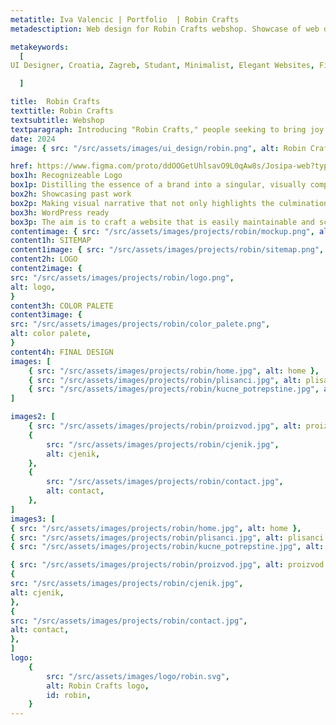 ```yaml
---
metatitle: Iva Valencic | Portfolio  | Robin Crafts
metadesctiption: Web design for Robin Crafts webshop. Showcase of web design for handmade crochet plushies. Fun and organised site for all that like crafts.

metakeywords:
  [
UI Designer, Croatia, Zagreb, Studant, Minimalist, Elegant Websites, Figma, Portfolio, Iva Valencic, Robin Crafts, logo, Sitemap, color palete, web design, handmade crafts, crochet

  ]

title:  Robin Crafts
texttitle: Robin Crafts
textsubtitle: Webshop
textparagraph: Introducing "Robin Crafts," people seeking to bring joy into their lives through handcrafted plushies. I had the privilege of translating the essence of Robin Crafts into a captivating online presence. Fueled by a passion for creating seamless and visually appealing web experiences, my goal was to weave together an online tapestry that mirrors the charm and craftsmanship of Robin Crafts' crochet plushies.
date: 2024
image: { src: "/src/assets/images/ui_design/robin.png", alt: Robin Crafts }

href: https://www.figma.com/proto/ddOOGetUhlsavO9L0qAw8s/Josipa-web?type=design&node-id=1-2&t=zoFDRlEye2El3QCL-1&scaling=min-zoom&page-id=0%3A1&starting-point-node-id=1%3A2&mode=design
box1h: Recognizeable Logo
box1p: Distilling the essence of a brand into a singular, visually compelling symbol. Making face of a business, creating an immediate connection between the brand and its audience.
box2h: Showcasing past work
box2p: Making visual narrative that not only highlights the culmination of effort and dedication but also provides a glimpse into the evolution of craftsmanship.
box3h: WordPress ready
box3p: The aim is to craft a website that is easily maintainable and scalable. The intuitive content management system empowers users to update and expand their web content effortlessly.
contentimage: { src: "/src/assets/images/projects/robin/mockup.png", alt: mockup }
content1h: SITEMAP
content1image: { src: "/src/assets/images/projects/robin/sitemap.png", alt: sitemap }
content2h: LOGO
content2image: {
src: "/src/assets/images/projects/robin/logo.png",
alt: logo,
}
content3h: COLOR PALETE
content3image: {
src: "/src/assets/images/projects/robin/color_palete.png",
alt: color palete,
}
content4h: FINAL DESIGN
images: [
    { src: "/src/assets/images/projects/robin/home.jpg", alt: home },
    { src: "/src/assets/images/projects/robin/plisanci.jpg", alt: plisanci },
    { src: "/src/assets/images/projects/robin/kucne_potrepstine.jpg", alt: kucne potrepstine },
]

images2: [
    { src: "/src/assets/images/projects/robin/proizvod.jpg", alt: proizvod },
    {
        src: "/src/assets/images/projects/robin/cjenik.jpg",
        alt: cjenik,
    },
    {
        src: "/src/assets/images/projects/robin/contact.jpg",
        alt: contact,
    },
]
images3: [
{ src: "/src/assets/images/projects/robin/home.jpg", alt: home },
{ src: "/src/assets/images/projects/robin/plisanci.jpg", alt: plisanci },
{ src: "/src/assets/images/projects/robin/kucne_potrepstine.jpg", alt: kucne potrepstine },

{ src: "/src/assets/images/projects/robin/proizvod.jpg", alt: proizvod },
{
src: "/src/assets/images/projects/robin/cjenik.jpg",
alt: cjenik,
},
{
src: "/src/assets/images/projects/robin/contact.jpg",
alt: contact,
},
]
logo: 
    {
        src: "/src/assets/images/logo/robin.svg",
        alt: Robin Crafts logo,
        id: robin,
    }
---
```

